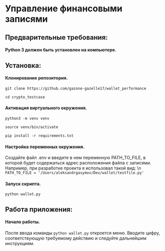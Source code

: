 # Управление финансовыми записями
## Предварительные требования:
#### Python 3 должен быть установлен на компьютере.
## Установка:
#### Клонирование репозитория.
`git clone https://github.com/gazone-gazelle17/wallet_performance`

`cd crypto_testcase`
#### Активация виртуального окружения.
`python3 -m venv venv`

`source venv/bin/activate`

`pip install -r requirements.txt`
#### Настройка переменных окружения.
Создайте файл .env и введите в нем переменную PATH_TO_FILE, в которой будет содержаться адрес расположения файла с записями.
Например, при разработке проекта я использовал такой вид: \n
`PATH_TO_FILE = '/Users/aleksandrgasymov/Dev/wallet/testfile.py'`

#### Запуск скрипта.
`python wallet.py`
## Работа приложения:
#### Начало работы.
После ввода команды `python wallet.py` откроется меню.
Вводите цифру, соответствующую требуемому действию и следуйте дальнейшим инструкциям.
